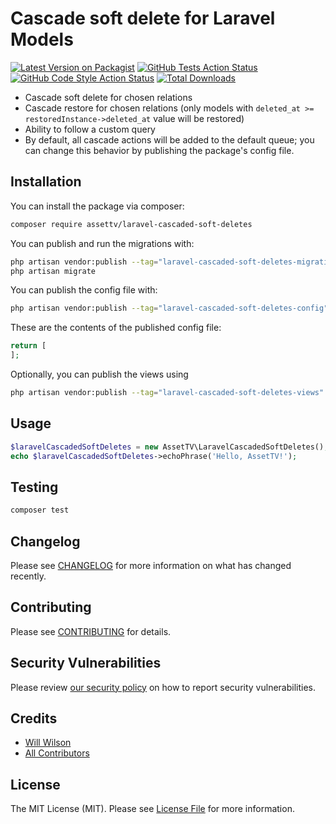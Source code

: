 # Cascade soft delete for Laravel Models

[![Latest Version on Packagist](https://img.shields.io/packagist/v/assettv/laravel-cascaded-soft-deletes.svg?style=flat-square)](https://packagist.org/packages/assettv/laravel-cascaded-soft-deletes)
[![GitHub Tests Action Status](https://img.shields.io/github/actions/workflow/status/assettv/laravel-cascaded-soft-deletes/run-tests.yml?branch=main&label=tests&style=flat-square)](https://github.com/assettv/laravel-cascaded-soft-deletes/actions?query=workflow%3Arun-tests+branch%3Amain)
[![GitHub Code Style Action Status](https://img.shields.io/github/actions/workflow/status/assettv/laravel-cascaded-soft-deletes/fix-php-code-style-issues.yml?branch=main&label=code%20style&style=flat-square)](https://github.com/assettv/laravel-cascaded-soft-deletes/actions?query=workflow%3A"Fix+PHP+code+style+issues"+branch%3Amain)
[![Total Downloads](https://img.shields.io/packagist/dt/assettv/laravel-cascaded-soft-deletes.svg?style=flat-square)](https://packagist.org/packages/assettv/laravel-cascaded-soft-deletes)

* Cascade soft delete for chosen relations
* Cascade restore for chosen relations (only models with `deleted_at >= restoredInstance->deleted_at` value will be restored)
* Ability to follow a custom query
* By default, all cascade actions will be added to the default queue; you can change this behavior by publishing the package's config file.

## Installation

You can install the package via composer:

```bash
composer require assettv/laravel-cascaded-soft-deletes
```

You can publish and run the migrations with:

```bash
php artisan vendor:publish --tag="laravel-cascaded-soft-deletes-migrations"
php artisan migrate
```

You can publish the config file with:

```bash
php artisan vendor:publish --tag="laravel-cascaded-soft-deletes-config"
```

These are the contents of the published config file:

```php
return [
];
```

Optionally, you can publish the views using

```bash
php artisan vendor:publish --tag="laravel-cascaded-soft-deletes-views"
```

## Usage

```php
$laravelCascadedSoftDeletes = new AssetTV\LaravelCascadedSoftDeletes();
echo $laravelCascadedSoftDeletes->echoPhrase('Hello, AssetTV!');
```

## Testing

```bash
composer test
```

## Changelog

Please see [CHANGELOG](CHANGELOG.md) for more information on what has changed recently.

## Contributing

Please see [CONTRIBUTING](CONTRIBUTING.md) for details.

## Security Vulnerabilities

Please review [our security policy](../../security/policy) on how to report security vulnerabilities.

## Credits

- [Will Wilson](https://github.com/mojowill)
- [All Contributors](../../contributors)

## License

The MIT License (MIT). Please see [License File](LICENSE.md) for more information.
